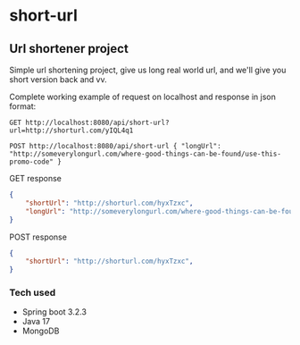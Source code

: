 # short-url
## Url shortener project

Simple url shortening project, give us long real world url, and we'll give you short version back and vv.

Complete working example of request on localhost and response in json format:

`GET http://localhost:8080/api/short-url?url=http://shorturl.com/yIQL4q1`

`POST http://localhost:8080/api/short-url
{
    "longUrl": "http://someverylongurl.com/where-good-things-can-be-found/use-this-promo-code"
}
`

GET response

```json
{
    "shortUrl": "http://shorturl.com/hyxTzxc",
    "longUrl": "http://someverylongurl.com/where-good-things-can-be-found/use-this-promo-code"
}
```

POST response

```json
{
    "shortUrl": "http://shorturl.com/hyxTzxc",
}
```

### Tech used

- Spring boot 3.2.3
- Java 17
- MongoDB
